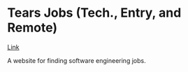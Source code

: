 # Tears Jobs (Tech., Entry, and Remote)

[Link](tears.wonjchoi.com)

A website for finding software engineering jobs.

